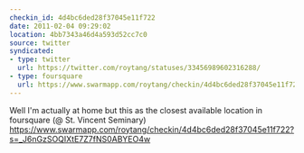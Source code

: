 ```yaml
---
checkin_id: 4d4bc6ded28f37045e11f722
date: 2011-02-04 09:29:02
location: 4bb7343a46d4a593d52cc7c0
source: twitter
syndicated:
- type: twitter
  url: https://twitter.com/roytang/statuses/33456989602316288/
- type: foursquare
  url: https://www.swarmapp.com/roytang/checkin/4d4bc6ded28f37045e11f722
---
```


Well I'm actually at home but this as the closest available location in foursquare (@ St. Vincent Seminary) https://www.swarmapp.com/roytang/checkin/4d4bc6ded28f37045e11f722?s=_J6nGzSOQIXtE7Z7fNS0ABYEO4w